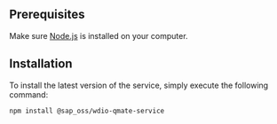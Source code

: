 ## Prerequisites 
Make sure [Node.js](https://nodejs.org/en/download/) is installed on your computer.

## Installation
To install the latest version of the service, simply execute the following command:
```bash
npm install @sap_oss/wdio-qmate-service
```
